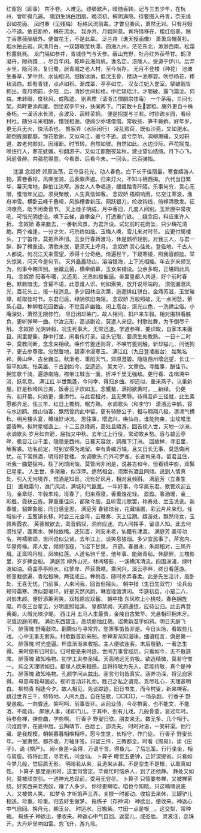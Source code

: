 <!-- { "loadSidebar": true } -->
红窗怨（即事）
帘不卷。人难见。缥缈歌声，暗随香转。记与三五少年，在杭州、曾听得几遍。 
唱到生绡白团扇。晚凉初、桐阴满院。待要图入丹青，奈无缘识如花面。 
凤时春（见残梅）
标格风流前辈。才瞥见春风，萧然无对。只有月娥心不退。依旧断桥，横在流水。 
我亦共、月娥同意。肯将情移在，粗红俗翠。除丁香蔷薇酴醿外。便做花王，不是此辈。 
泛兰舟（谯天授画像）
萧萧乌帽黄衫。烟水拍云岩。风清月白，一双碧眼莹秋潭。四海九州，茫茫东北，渺渺西南。松霜杉露毵毵。 
龙门隔如参井，青城佳气与天参。蔽山充野，牡丹红外茯苓甘。鹤顶凝丹，隙驹蹀＿，尽百年闲。乾坤云海风帆。谯名定，涪陵人。受道于伊川。后弃乡里，隐河洛。复归蜀，居青城之老人村，至今尚存。 
无月不登楼（种花）
池塘生春草，梦中共、水仙相识。细拨冰绡，低沈玉骨，搅动一池寒碧。吹尽杨花，糁毡消白。却有青钱，点点如积。渐成翠、亭亭如立。 
汉女江妃入奁室。擘破靓妆拥出。夜月明前，夕阳＿后，清妙世间标格。中贮琼瑶汁。才嚼破、露飞霜泣。何益。未转眼，度秋风，成陈迹。 
别素质（请浙江僧嗣宗住庵）
一个茅庵，三间七架。两畔更添两厦。倒坐双亭平分，扶阑两下。门前数十丘罢稏。塍外更百十株桑柘。一溪活水长流，余波及、蔬畦菜把。 
便是招提与兰若。时钞疏乡园，看经村社。随分斗米相酬，镮钱相谢。便阙少亦堪借借。常收些、笋干蕨鲊。好年岁，更无兵无火，快活杀也。 
笛家弄（水际闲行）
凌乱败荷，既似沙莞，又如淝水。颠倒旌旗都靡。馀花欹谢，又似乌江，骓兮不逝。虞兮奈尔。凋柳萧骚，又如轵道，故老何颜对。因缘断。时节转。自然如彼。自然如此。水边沙际。芦花摇曳。唤住行人，蓼花妩媚。引翻游子。又似江都酣夜延秋，建业望仙结绮。月下心飞，风前骨醉。共蘋花得意。今看昔、后看今未。一回头，已百弹指。 

　
沈瀛
念奴娇
郊原浩荡，正夺目花光，动人春色。白下长干佳丽最，寒食嬉游人物。雾卷香轮，风嘶宝骑，云表歌声遏。归来灯火，不知斗柄西揭。 
六代当日繁华，幕天席地，醉拍江流窄。游女人人争唱道，缓缓踏青阡陌。乐事何穷，赏心无限，惟惜年光迫。须臾聚散，人生真信如客。 
念奴娇
梧桐响雨，忆空江寒浪，渔舟冲雪。横卧云峰千叠嶂，风旆槽香新压。网跃银刀，纶收钩线，倚棹清歌发。征鸿嘹亮，助予闲奏音节。 
天上桂子阴成，月中香旧，几度人间别。玉斧匣中常夜吼，可惜光阴虚设。唤下云梯，直攀金户，打透重门铁。＿娥念旧，料应重许人折。 
念奴娇
春来腊去，一番新风景，为君开设。试忆前时花雨坠，只少梅花清绝。两个难逢，一分才欠，巧杀终如拙。玉梅人唤，雪儿来对时节。 
应更付属楼头，丁宁笛伴，莫把声声彻。玉女行春娇渡马，休是鹊桥轻别。对我三人，与君一醉，醉了樽重设。清歌未放，更须天上呼月。 
念奴娇
赏心佳处，登临地、千古人人都说。何况江天来雪望，添得十分奇绝。倚遍栏干，下窥寒镜，照我容颜拙。举头惊笑，问天今是何节。 
天外矗矗琼山，溶溶银海，上下光相接。年去岁来频览为，何事今朝浑别。坐蹴云茵，横牵绡幕，玉女来铺设。公余多暇，正堪同此风月。 
念奴娇
阳春布暖，又还见、光景如梭催逼。帝里皇都人共道，好个前时春色。默默暗沈，含颦不语，此意谁人识。何如索笑，放开说尽端的。 
须信漏泄风光，百花头上，报一枝消息。多少园林应次第，迤逦排红骈白。金鼎芳滋，玉堂璀璨，趁取佳时节。东君归后，绿阴依旧南陌。 
念奴娇
万般照破，无一点闲愁，萦系心目。种柳栽花园数亩，不觉吾庐幽独。闲上高台，溪光山色，一洗襟尘俗。小庵深处，萧然无限修竹。 
尽日闭却柴门，故人相问，扣户来车毂。相对围棋看胜负，更听弹琴一曲。尔汝忘形，高谈剧论，莫遣人来促。村歌社舞，为予倒尽千斛。 
念奴娇
光阴转毂，况生死事大，无常迅速。学道参禅、要识取，自家本来面目。闹里提撕，静中打坐，闲看传灯录。话头记取，要须生处教熟。 
一日十二时中，莫教间断，念念来相续。唤作竹篦还则背，不唤竹篦则触。斩却猫儿，问他狗子，更去参尊宿。忽然瞥地，碧潭冷浸寒玉。 
满江红（九日登凌敲台）
姑孰名邦，黄山畔、古台巍立。秋渐老、重阳天气，郊原澄碧。隐隐西州增远望，长江一带平如席。怅英雄、千古到如今，空遗迹。 
吴太守，文章伯。寻胜事，酬佳节。拥笙歌千骑，遍游南陌。襟带江城当一面，折冲千里无强敌。更行看、击楫溯中流，妖氛息。 
满江红
半世飘蓬，今何幸、得归乡曲。却还似、重来燕子，认巢新屋。好是秋晴风日美，饭香云子炊如玉。念蟹螯、满把欲黄时，＿新绿。 
仍更有，初开菊。何妨更，重添竹。与此君相对，且无荣辱。待得吾庐三径就，此生素愿都齐足。任三竿、红日上檐梢，眠方熟。 
水调歌头（和李守）
潇洒云中鹤，容与水边鸥。缑山仙客，飘然曾约此中留。更有骑鲸公子，相与翱翔八极，凛凛气横秋。明月楼头宴，樽俎好诗流。 
思往事，增逸兴，唤仙舟。谁能拘束，尘埃堆里蹙昏眸。拟附星槎直上，十二玉京绛阙，高处且嬉游。回首视人世，天地一沙洲。 
水调歌头
岁月如奔箭，屈指又中秋。去年江上行役，常动故乡愁。容与碧云亭畔，极目江山千里，隐隐是西州。日暮天容敛，鸥雁下汀洲。 
回故棹，寻旧里，解客裘。功名前定，时到安得为淹留。幸有青编万轴，且又日长无事，莫恁做闲忧。花下常携酒，明月好登楼。 
水调歌头
门外可罗雀，长者肯来寻。留君且住，听我一曲楚狂吟。枉了闲烦闲恼，莫管闲非闲是，说甚古和今。但看镜中影，双鬓已星星。 
人生世，多聚散，似浮萍。适然相会，须索有酒且同倾。说到人情真处，引入无何境界，惟酒是知音。况有好风月，相对且频斟。 
满庭芳（立春生日）
画戟霜匀，谯门风动，满城和气氤氲。一年好事，今早属东君。歌管欢迎五马，金章烂、华毂朱轮。班春了，归来燕寝，香重烛花轻。 
盈盈。春酒暖，金＿彩胜，霞袂云旌。算重重佳庆，都聚今辰。且听雪儿歌罢，称寿处、兰玉诜诜。新春暖，貂蝉象服，同日感皇恩。 
满庭芳
春锁琼台，花藏瑶圃，彩云片片来归。任城仙子，玉笈镇长移。时会三元金母，云璈奏、天上佳期。嬉游处，飘然侍女，玉佩紫霞衣。 
芙蓉帔欲去，鸾音鹤驭，洞府应迷。向人间挥手，留语人知。此去何须怅望，蓬莱水、弹指依稀。还知否，刘安未老，仙籍有津涯。 
满庭芳
裘带功名，袴襦歌颂，世间谁似公贤。去年江上，谈笑息狼烟。多少宜民事了，芹宫内、华屋修椽。邦人爱，频频借寇，飞诏下甘泉。 
开筵。春昼永，朱颜相对，三凤齐肩。正鸾鸣丹桂，凤映红莲。人道名驹千里，他年事、能继青毡。休辞醉，三槐影里，岁岁捧金船。 
满庭芳
柳外山光，林间塔影，一溪横泻清流。四围洲渚，绿叶泼如油。荷盖亭亭照水，红蓼岸、芦荻萧飕。乘闲兴，溪云亭畔，终日看莲游。 
修篁栽欲遍，青松相映，两径成丘。种桃杏，随时亦弄春柔。此是先生活计，高卧处、无喜无忧。门前事，人来问我，回首但摇头。 
朝中措（生日生双竹）
论兵齿颊带霜寒。清似碧琅玕。好是天然风韵，琳宫瑶馆清闲。 
华筵初启，小蛮二八，对影朱颜。便好添筹索笑，双枝原应双鬟。 
朝中措
东风吹上小桃枝。春色拥旌麾。昨夜三台星见，分明直照姑溪。 
皇都禁阙，天颜遥想，应待公归。此去再登黄阁，火城光映沙堤。 
西江月
五马人生最贵，金陵自古繁华。光悬相印拥朱牙。况值边庭闲暇。 
满劝东西碧玉，高烧丽烛红葩。诏黄新湿字如鸦。明日天庭飞下。 
醉落魄
野庵鼓吹。翻腾似与寻常异。笙箫筝笛皆非是。今日头场，看取些儿戏。 
心中无事无萦系。村歌数首新来制。参禅渐渐知滋味。细语粗言，俱是第一义。 
醉落魄
时光盛逼。杯盘渐渐来收拾。主人便欲连客。末后殷勤，一著怎生得。 
来时便有归时刻。归时便是来时迹。世间万事曾经历。只看如今，无不散筵席。 
醉落魄
致知格物。初学工夫参圣域。天高地远无穷极。欲造精微，莫若守惟一。 
纯全天理明如日。都缘人欲来相惑。且将持敬为先入。若能持敬，真个是神力。 
醉落魄
致知格物。孔颜学问从兹出。圣言句句皆真实。涵养功深，将见自家得。 
毋意毋我毋固必。视听言动非礼勿。胜己之私之谓克。克尽私心，天理甚明白。 
柳梢青
相逢今夕。故人相见，先谈踪迹。旧日书生，而今村叟，新来禅客。 
跳过世界三千，特特地、人间九百。自在狂歌，□□□□，一场杂剧。 
行香子
野叟愚痴。一向昏迷。笑呵呵、前事皆非。从前业债，今尽拚离。也不能文，不能酒，不能诗。 
屏除人事，闭却门儿。于其中、别有儿戏。几般骨董，衮过年时。待参些禅，弹些曲，学些棋。 
行香子
野叟归欤。朋友来无。数无多、几个相于。问谁姓字，在底中居。云陶靖节，白居士，邵尧夫。 
时时对语，一笑轩渠。他行藏、是我规模。朝朝暮暮相唤相呼。愿今生世，长相守，作门徒。 
行香子
野叟长年。一室萧然。都齐收、万轴牙签。只留三件，三教都全。时看《周易》，读《庄子》，诵《楞严》。 
阙<身差>会得，万语千言。得鱼儿、了后忘筌。行行坐坐，相与周旋。待将此意，寻老孔，问金仙。 
卜算子
睡觉五更钟，正好深提省。只看如今梦几般，觉后原无影。 
明暗若从来，且道来从甚。不是空生不是根，认取真如性。 
卜算子
那里是闲时，这里何曾定。毕竟忙时恼杀人，到了还他静。 
静处又如何，莫被顽空引。一道神光总现前，受用无穷尽。 
卜算子
只管要参禅，又被禅萦绕。好笑西来老秃奴，赚了人多少。 
你待更瞒咱，咱也今知晓。只这喃喃说底人，又被傍人笑。 
如梦令
才听笛声三弄。关捩一时都动。收拾去来休，三脚驴儿相送。珍重。珍重。归去好生做梦。 
捣练子（存神词）
神欲出，便收来。神返心中气自回。换丹元，朝玉台。 
时运水，日搬柴。寸田一点是根＿。这交梨，常种栽。 
捣练子
神欲出，便收来。神返心中气自回。返婴儿，成圣胎。 
灵液注，蕊珠开。大丹炉里响如雷。忽飞升，游九垓。 
